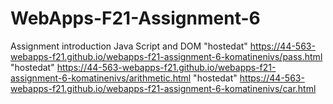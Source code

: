 # WebApps-F21-Assignment-6
Assignment introduction Java Script and DOM
"hostedat" https://44-563-webapps-f21.github.io/webapps-f21-assignment-6-komatinenivs/pass.html
"hostedat" https://44-563-webapps-f21.github.io/webapps-f21-assignment-6-komatinenivs/arithmetic.html
"hostedat" https://44-563-webapps-f21.github.io/webapps-f21-assignment-6-komatinenivs/car.html
